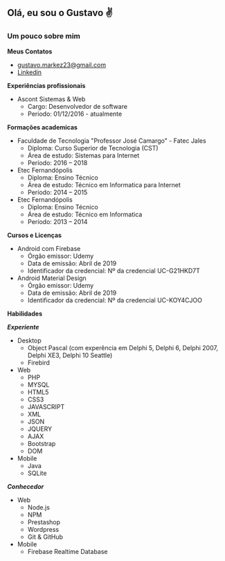 ## Olá, eu sou o Gustavo :v:

### Um pouco sobre mim 

**Meus Contatos**
* gustavo.markez23@gmail.com
* [Linkedin](https://www.linkedin.com/in/gustavo-marques-1901b5215/)
<!--* [Github](https://github.com/gustavoMarkez23)-->

**Experiências profissionais**
* Ascont Sistemas & Web
  * Cargo: Desenvolvedor de software
  * Periodo: 01/12/2016 - atualmente

**Formações academicas**
* Faculdade de Tecnologia "Professor José Camargo" - Fatec Jales
  * Diploma: Curso Superior de Tecnologia (CST)
  * Área de estudo: Sistemas para Internet
  * Período: 2016 – 2018
* Etec Fernandópolis
  * Diploma: Ensino Técnico
  * Área de estudo: Técnico em Informatica para Internet
  * Período: 2014 – 2015
* Etec Fernandópolis
  * Diploma: Ensino Técnico
  * Área de estudo: Técnico em Informatica
  * Período: 2013 – 2014

**Cursos e Licenças**
* Android com Firebase
  * Órgão emissor: Udemy
  * Data de emissão: Abril de 2019
  * Identificador da credencial: Nº da credencial UC-G21HKD7T
* Android Material Design
  * Órgão emissor: Udemy 
  * Data de emissão: Abril de 2019
  * Identificador da credencial: Nº da credencial UC-KOY4CJOO

**Habilidades**

_**Experiente**_
* Desktop
  * Object Pascal (com experência em Delphi 5, Delphi 6, Delphi 2007, Delphi XE3, Delphi 10 Seattle)
  * Firebird
* Web
  * PHP
  * MYSQL
  * HTML5
  * CSS3
  * JAVASCRIPT
  * XML
  * JSON
  * JQUERY
  * AJAX
  * Bootstrap
  * DOM
* Mobile
  * Java
  * SQLite
  
_**Conhecedor**_
* Web
  * Node.js
  * NPM
  * Prestashop
  * Wordpress
  * Git & GitHub
* Mobile
  * Firebase Realtime Database

<!--
**gustavoMarkez23/gustavoMarkez23** is a ✨ _special_ ✨ repository because its `README.md` (this file) appears on your GitHub profile.

Here are some ideas to get you started:

- 🔭 I’m currently working on ...
- 🌱 I’m currently learning ...
- 👯 I’m looking to collaborate on ...
- 🤔 I’m looking for help with ...
- 💬 Ask me about ...
- 📫 How to reach me: ...
- 😄 Pronouns: ...
- ⚡ Fun fact: ...
-->
